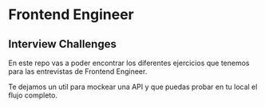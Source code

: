# Frontend Engineer

## Interview Challenges

En este repo vas a poder encontrar los diferentes ejercicios que tenemos para las entrevistas de Frontend Engineer.

Te dejamos un util para mockear una API y que puedas probar en tu local el flujo completo.